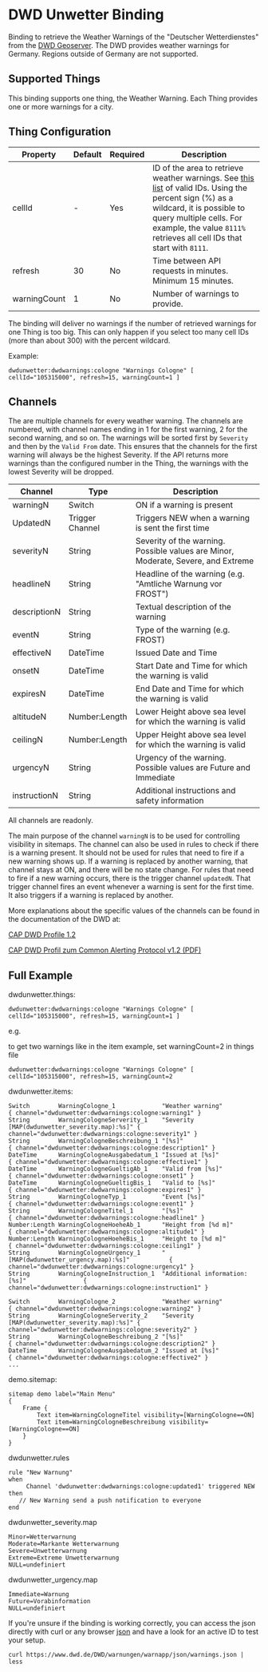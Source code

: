 # DWD Unwetter Binding

Binding to retrieve the Weather Warnings of the "Deutscher Wetterdienstes" from the [DWD Geoserver](https://maps.dwd.de/geoserver/web/).
The DWD provides weather warnings for Germany.
Regions outside of Germany are not supported.


## Supported Things

This binding supports one thing, the Weather Warning.
Each Thing provides one or more warnings for a city.


## Thing Configuration

| Property     | Default | Required | Description                                                                                                                                                                                                                                                                                                 |
|--------------|---------|----------|-------------------------------------------------------------------------------------------------------------------------------------------------------------------------------------------------------------------------------------------------------------------------------------------------------------|
| cellId       | -       | Yes      | ID of the area to retrieve weather warnings. See [this list](https://www.dwd.de/DE/leistungen/opendata/help/warnungen/cap_warncellids_csv.csv) of valid IDs. Using the percent sign (%) as a wildcard, it is possible to query multiple cells. For example, the value `8111%` retrieves all cell IDs that start with `8111`. |
| refresh      | 30      | No       | Time between API requests in minutes. Minimum 15 minutes.                                                                                                                                                                                                                                                   |
| warningCount | 1       | No       | Number of warnings to provide.                                                                                                                                                                                                                                                                              |

The binding will deliver no warnings if the number of retrieved warnings for one Thing is too big.
This can only happen if you select too many cell IDs (more than about 300) with the percent wildcard.

Example:

```
dwdunwetter:dwdwarnings:cologne "Warnings Cologne" [ cellId="105315000", refresh=15, warningCount=1 ]
```


## Channels

The are multiple channels for every weather warning.
The channels are numbered, with channel names ending in 1 for the first warning, 2 for the second warning, and so on.
The warnings will be sorted first by `Severity` and then by the `Valid From` date.
This ensures that the channels for the first warning will always be the highest Severity.
If the API returns more warnings than the configured number in the Thing, the warnings with the lowest Severity will be dropped.
 
| Channel      | Type            | Description                                                                      |
|--------------|-----------------|----------------------------------------------------------------------------------|
| warningN     | Switch          | ON if a warning is present                                                       |
| UpdatedN     | Trigger Channel | Triggers NEW when a warning is sent the first time                               |
| severityN    | String          | Severity of the warning. Possible values are Minor, Moderate, Severe, and Extreme|
| headlineN    | String          | Headline of the warning (e.g. "Amtliche Warnung vor FROST")                      |
| descriptionN | String          | Textual description of the warning                                               |
| eventN       | String          | Type of the warning (e.g. FROST)                                                 |
| effectiveN   | DateTime        | Issued Date and Time                                                             |
| onsetN       | DateTime        | Start Date and Time for which the warning is valid                               |
| expiresN     | DateTime        | End Date and Time for which the warning is valid                                 |
| altitudeN    | Number:Length   | Lower Height above sea level for which the warning is valid                      |
| ceilingN     | Number:Length   | Upper Height above sea level for which the warning is valid                      |
| urgencyN     | String          | Urgency of the warning. Possible values are Future and Immediate                 |
| instructionN | String          | Additional instructions and safety information                                   |

All channels are readonly.

The main purpose of the channel `warningN` is to be used for controlling visibility in sitemaps.
The channel can also be used in rules to check if there is a warning present. 
It should not be used for rules that need to fire if a new warning shows up. 
If a warning is replaced by another warning, that channel stays at ON, and there will be no state change. 
For rules that need to fire if a new warning occurs, there is the trigger channel `updatedN`. 
That trigger channel fires an event whenever a warning is sent for the first time.
It also triggers if a warning is replaced by another.

More explanations about the specific values of the channels can be found in the documentation of the DWD at: 

[CAP DWD Profile 1.2](https://www.dwd.de/DE/leistungen/opendata/help/warnungen/cap_dwd_profile_de_pdf_1_10.html)

[CAP DWD Profil zum Common Alerting Protocol v1.2 (PDF)](https://www.dwd.de/DE/leistungen/opendata/help/warnungen/cap_dwd_profile_de_pdf_1_10.pdf?__blob=publicationFile&v=4)


## Full Example

dwdunwetter.things:

```
dwdunwetter:dwdwarnings:cologne "Warnings Cologne" [ cellId="105315000", refresh=15, warningCount=1 ]
```

e.g.

to get two warnings like in the item example, set warningCount=2 in things file

```
dwdunwetter:dwdwarnings:cologne "Warnings Cologne" [ cellId="105315000", refresh=15, warningCount=2
```

dwdunwetter.items:

```
Switch        WarningCologne_1             "Weather warning"                             { channel="dwdunwetter:dwdwarnings:cologne:warning1" }
String        WarningCologneServerity_1    "Severity [MAP(dwdunwetter_severity.map):%s]" { channel="dwdunwetter:dwdwarnings:cologne:severity1" }
String        WarningCologneBeschreibung_1 "[%s]"                                        { channel="dwdunwetter:dwdwarnings:cologne:description1" }
DateTime      WarningCologneAusgabedatum_1 "Issued at [%s]"                              { channel="dwdunwetter:dwdwarnings:cologne:effective1" }
DateTime      WarningCologneGueltigAb_1    "Valid from [%s]"                             { channel="dwdunwetter:dwdwarnings:cologne:onset1" }
DateTime      WarningCologneGueltigBis_1   "Valid to [%s]"                               { channel="dwdunwetter:dwdwarnings:cologne:expires1" }
String        WarningCologneTyp_1          "Event [%s]"                                  { channel="dwdunwetter:dwdwarnings:cologne:event1" }
String        WarningCologneTitel_1        "[%s]"                                        { channel="dwdunwetter:dwdwarnings:cologne:headline1" }
Number:Length WarningCologneHoeheAb_1      "Height from [%d m]"                          { channel="dwdunwetter:dwdwarnings:cologne:altitude1" }
Number:Length WarningCologneHoeheBis_1     "Height to [%d m]"                            { channel="dwdunwetter:dwdwarnings:cologne:ceiling1" }
String        WarningCologneUrgency_1      "[MAP(dwdunwetter_urgency.map):%s]"           { channel="dwdunwetter:dwdwarnings:cologne:urgency1" }
String        WarningCologneInstruction_1  "Additional information: [%s]"                { channel="dwdunwetter:dwdwarnings:cologne:instruction1" }

Switch        WarningCologne_2             "Weather warning"                             { channel="dwdunwetter:dwdwarnings:cologne:warning2" }
String        WarningCologneServerity_2    "Severity [MAP(dwdunwetter_severity.map):%s]" { channel="dwdunwetter:dwdwarnings:cologne:severity2" }
String        WarningCologneBeschreibung_2 "[%s]"                                        { channel="dwdunwetter:dwdwarnings:cologne:description2" }
DateTime      WarningCologneAusgabedatum_2 "Issued at [%s]"                              { channel="dwdunwetter:dwdwarnings:cologne:effective2" }
...
```

demo.sitemap:

```
sitemap demo label="Main Menu"
{
    Frame {
        Text item=WarningCologneTitel visibility=[WarningCologne==ON]
        Text item=WarningCologneBeschreibung visibility=[WarningCologne==ON]
    }
}
```

dwdunwetter.rules

```
rule "New Warnung"
when
     Channel 'dwdunwetter:dwdwarnings:cologne:updated1' triggered NEW
then
   // New Warning send a push notification to everyone
end 

```

dwdunwetter_severity.map

```
Minor=Wetterwarnung
Moderate=Markante Wetterwarnung
Severe=Unwetterwarnung
Extreme=Extreme Unwetterwarnung
NULL=undefiniert
```



dwdunwetter_urgency.map

```
Immediate=Warnung
Future=Vorabinformation
NULL=undefiniert
```

If you're unsure if the binding is working correctly, you can access the json directly with curl or any browser [json](https://www.dwd.de/DWD/warnungen/warnapp/json/warnings.json) and have a look for an active ID to test your setup.

```
curl https://www.dwd.de/DWD/warnungen/warnapp/json/warnings.json | less
``` 
